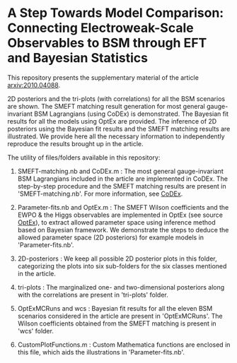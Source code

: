 # A Step Towards Model Comparison: Connecting Electroweak-Scale Observables to BSM through EFT and Bayesian Statistics

This repository presents the supplementary material of the article [arxiv:2010.04088](https://arxiv.org/pdf/2010.04088.pdf). 

2D posteriors and the tri-plots (with correlations) for all the BSM scenarios are shown. The SMEFT matching result generation for most general gauge-invariant BSM Lagrangians (using CoDEx) is demonstrated. The Bayesian fit results for all the models using OptEx are provided. The inference of 2D posteriors using the Bayesian fit results and the SMEFT matching results are illustrated. We provide here all the necessary information to independently reproduce the results brought up in the article.

The utility of files/folders available in this repository:

1. SMEFT-matching.nb and CoDEx.m : The most general gauge-invariant BSM Lagrangians included in the article are implemented in CoDEx. The step-by-step procedure and the SMEFT matching results are present in 'SMEFT-matching.nb'. For more information, see [CoDEx](https://github.com/effExTeam/CoDEx-1.0.0).

2. Parameter-fits.nb and OptEx.m : The SMEFT Wilson coefficients and the EWPO & the Higgs observables are implemented in OptEx (see source [OptEx](https://github.com/FlavorIITG/OptexDocs)), to extract allowed parameter space using inference method based on Bayesian framework. We demonstrate the steps to deduce the allowed parameter space (2D posteriors) for example models in 'Parameter-fits.nb'.

3. 2D-posteriors : We keep all possible 2D posterior plots in this folder, categorizing the plots into six sub-folders for the six classes mentioned in the article.

4. tri-plots : The marginalized one- and two-dimensional posteriors along with the correlations are present in 'tri-plots' folder.

5. OptExMCRuns and wcs : Bayesian fit results for all the eleven BSM scenarios considered in the article are present in 'OptExMCRuns'. The Wilson coefficients obtained from the SMEFT matching is present in 'wcs' folder.

6. CustomPlotFunctions.m : Custom Mathematica functions are enclosed in this file, which aids the illustrations in 'Parameter-fits.nb'.
